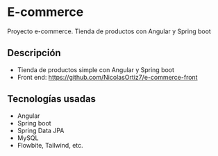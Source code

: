 # E-commerce
Proyecto e-commerce. Tienda de productos con Angular y Spring boot

## Descripción

- Tienda de productos simple con Angular y Spring boot
- Front end: https://github.com/NicolasOrtiz7/e-commerce-front

## Tecnologías usadas

- Angular
- Spring boot
- Spring Data JPA
- MySQL
- Flowbite, Tailwind, etc.


